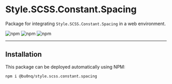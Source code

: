 # Style.SCSS.Constant.Spacing

Package for integrating `Style.SCSS.Constant.Spacing` in a web environment.

![npm](https://img.shields.io/npm/v/@bu0nq/style.scss.constant.spacing?style=for-the-badge)
![npm](https://img.shields.io/npm/dm/@bu0nq/style.scss.constant.spacing?style=for-the-badge)
![npm](https://img.shields.io/npm/dt/@bu0nq/style.scss.constant.spacing?style=for-the-badge)
___

## Installation

This package can be deployed automatically using NPM:

```
npm i @bu0nq/style.scss.constant.spacing
```
